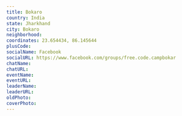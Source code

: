 ```yaml
---
title: Bokaro
country: India
state: Jharkhand
city: Bokaro
neighborhood: 
coordinates: 23.654434, 86.145644
plusCode:
socialName: Facebook
socialURL: https://www.facebook.com/groups/free.code.campbokar
chatName:
chatURL:
eventName:
eventURL:
leaderName:
leaderURL:
oldPhoto: 
coverPhoto:
---
```

